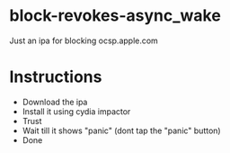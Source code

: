 # block-revokes-async_wake
Just an ipa for blocking ocsp.apple.com

# Instructions
- Download the ipa
- Install it using cydia impactor
- Trust
- Wait till it shows "panic" (dont tap the "panic" button)
- Done
